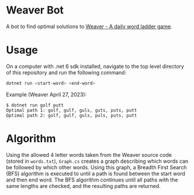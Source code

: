 # Weaver Bot

A bot to find optimal solutions to [Weaver - A daily word ladder game](https://wordwormdormdork.com/).

# Usage
On a computer with .net 6 sdk installed, navigate to the top level directory of this repository and run the following command:

```sh
dotnet run <start-word> <end-word>
```

Example (Weaver April 27, 2023):
```log
$ dotnet run golf putt
Optimal path 1: golf, gulf, guls, guts, puts, putt
Optimal path 2: golf, gulf, guls, puls, puts, putt
```

# Algorithm

Using the allowed 4 letter words taken from the Weaver source code (stored in `words.txt`), `Graph.cs` creates a graph describing which words can be followed by which other words. Using this graph, a Breadth First Search (BFS) algorithm is executed to until a path is found between the start word and then end word. The BFS algorithm continues until all paths with the same lengths are checked, and the resulting paths are returned. 
